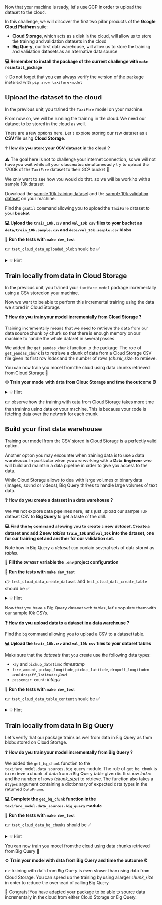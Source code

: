 
[//]: # ( challenge tech stack: cloud-storage gsutil big-query bq )

[//]: # ( challenge presentation )

Now that your machine is ready, let's use GCP in order to upload the dataset to the cloud.

In this challenge, we will discover the first two pillar products of the **Google Cloud Platform** suite:
- **Cloud Storage**, which acts as a disk in the cloud, will allow us to store the training and validation datasets in the cloud
- **Big Query**, our first data warehouse, will allow us to store the training and validation datasets as an alternative data source

**💻 Remember to install the package of the current challenge with `make reinstall_package`**

💡 Do not forget that you can always verify the version of the package installed with `pip show taxifare-model`

[//]: # ( challenge instructions )

## Upload the dataset to the cloud

In the previous unit, you trained the `TaxiFare` model on your machine.

From now on, we will be running the training in the cloud. We need our dataset to be stored in the cloud as well.

There are a few options here. Let's explore storing our raw dataset as a **CSV** file using **Cloud Storage**.

**❓ How do you store your CSV dataset in the cloud ?**

⚠️ The goal here is not to challenge your internet connection, so we will not have you wait while all your classmates simultaneously try to upload the 170GB of the `TaxiFare` dataset to their GCP bucket 🙌

We only want to see how you would do that, so we will be working with a sample 10k dataset.

Download the [sample 10k training dataset](https://wagon-public-datasets.s3.amazonaws.com/taxi-fare-ny/train_10k.csv) and the [sample 10k validation dataset](https://wagon-public-datasets.s3.amazonaws.com/taxi-fare-ny/val_10k.csv) on your machine.

Find the `gsutil` command allowing you to upload the `TaxiFare` dataset to your **bucket**.

**💻 Upload the `train_10k.csv` and `val_10k.csv` files to your bucket as `data/train_10k.sample.csv` and `data/val_10k.sample.csv` blobs**

**🧪 Run the tests with `make dev_test`**

👉 `test_cloud_data_uploaded_blob` should be ✅

<details>
<summary> 💡 Hint </summary>


  There is a command for everything. You may use `curl` to download the data:

  ``` bash
  curl https://wagon-public-datasets.s3.amazonaws.com/taxi-fare-ny/train_10k.csv > train_10k.csv
  curl https://wagon-public-datasets.s3.amazonaws.com/taxi-fare-ny/val_10k.csv > val_10k.csv
  ```
</details>

## Train locally from data in Cloud Storage

In the previous unit, you trained your `taxifare_model` package incrementally using a CSV stored on your machine.

Now we want to be able to perform this incremental training using the data we stored in Cloud Storage.

**❓ How do you train your model incrementally from Cloud Storage ?**

Training incrementally means that we need to retrieve the data from our data source chunk by chunk so that there is enough memory on our machine to handle the whole dataset in several passes.

We added the `get_pandas_chunk` function to the package. The role of `get_pandas_chunk` is to retrieve a chunk of data from a Cloud Storage CSV file given its first row _index_ and the number of rows (_chunk_size_) to retrieve.

You can now train you model from the cloud using data chunks retrieved from Cloud Storage 🎉

**⚙️ Train your model with data from Cloud Storage and time the outcome ⏰**

<details>
<summary> 💡 Hint </summary>


  You can time the duration of a command by prefixing it with the `time` command:

  ``` bash
  time python -m taxifare_model.interface.main
  ```

  The timing appears after the command output (more help on the _time_ command with `man time`).
</details>

👉 observe how the training with data from Cloud Storage takes more time than training using data on your machine. This is because your code is fetching data over the network for each chunk

## Build your first data warehouse

Training our model from the CSV stored in Cloud Storage is a perfectly valid option.

Another option you may encounter when training data is to use a data warehouse. In particular when you are working with a **Data Engineer** who will build and maintain a data pipeline in order to give you access to the data.

While Cloud Storage allows to deal with large volumes of binary data (images, sound or videos), Biq Query thrives to handle large volumes of text data.

**❓ How do you create a dataset in a data warehouse ?**

We will not explore data pipelines here, let's just upload our sample 10k dataset CSV to **Big Query** to get a taste of the drill.

**💻 Find the `bq` command allowing you to create a new _dataset_. Create a dataset and add 2 new _tables_ `train_10k` and `val_10k` into the dataset, one for our training set and another for our validation set.**

Note how in Big Query a *dataset* can contain several sets of data stored as *tables*.

**📝 Fill the `DATASET` variable the `.env` project configuration**

**🧪 Run the tests with `make dev_test`**

👉 `test_cloud_data_create_dataset` and `test_cloud_data_create_table` should be ✅

<details>
<summary> 💡 Hint </summary>


  Although the `bq` command is a child of the **Google Cloud SDK** that you installed on your machine, it does not seem to be follow the same help pattern as the `gcloud` and `gsutil` commands.

  Try running `bq` without arguments to list the available sub commands.

  What you are looking for is probably in the `mk` (make) section.
</details>

Now that you have a Big Query dataset with tables, let's populate them with our sample 10k CSVs.

**❓ How do you upload data to a dataset in a data warehouse ?**

Find the `bq` command allowing you to upload a CSV to a dataset table.

**💻 Upload the `train_10k.csv` and `val_10k.csv` files to your dataset tables**

Make sure that the _datasets_ that you create use the following data types:
- `key` and `pickup_datetime`: _timestamp_
- `fare_amount`, `pickup_longitude`, `pickup_latitude`, `dropoff_longituden` and `dropoff_latitude`: _float_
- `passenger_count`: _integer_

**🧪 Run the tests with `make dev_test`**

👉 `test_cloud_data_table_content` should be ✅

<details>
<summary> 💡 Hint </summary>


  The command will probably ask you to provide a schema for the data that you are uploading to your table (remember that we have not provided a schema for the table yet).

  In order to do that, the first option would be to have a look at the header of the CSV.

  The `head -n 11 train_10k.csv` command showing the first 11 lines of any file can be useful in order to glance at the top of the CSV (its buddy is the `tail` command).

  Once you have retrieved the list of columns, you need to define the data type that you want to use for of each of the columns (search for *big query schema data types*).

  Then you would provide the full schema of the table as an argument to the command with `--schema "key:timestamp,fare_amount:float,..."`

  This is a little cumbersome, but there are situations where you will want to specify the schema manually.

  ... Of course there is always the solution to identify a parameter of the command that would do all that work for you 😉
</details>

## Train locally from data in Big Query

Let's verify that our package trains as well from data in Big Query as from blobs stored on Cloud Storage.

**❓ How do you train your model incrementally from Big Query ?**

We added the `get_bq_chunk` function to the `taxifare_model.data_sources.big_query` module. The role of `get_bq_chunk` is to retrieve a chunk of data from a Big Query table given its first row _index_ and the number of rows (_chunk_size_) to retrieve. The function also takes a `dtypes` argument containing a dictionnary of expected data types in the returned `DataFrame`.

**💻 Complete the `get_bq_chunk` function in the `taxifare_model.data_sources.big_query` module**

**🧪 Run the tests with `make dev_test`**

👉 `test_cloud_data_bq_chunks` should be ✅

<details>
<summary> 💡 Hint </summary>


  If you look for *Paging through data table* in Big Query, or have a look at the [Big Query python API reference](https://googleapis.dev/python/bigquery/latest/generated/google.cloud.bigquery.client.Client.html), you should identify a method allowing you to retrieve the rows of a query one chunk after the next.
</details>

You can now train you model from the cloud using data chunks retrieved from Big Query 🎉

⚙️ **Train your model with data from Big Query and time the outcome ⏰**

👉 training with data from Big Query is even slower than using data from Cloud Storage. You can speed up the training by using a larger _chunk_size_ in order to reduce the overhead of calling Big Query

🏁 Congrats! You have adapted your package to be able to source data incrementally in the cloud from either Cloud Storage or Big Query.
